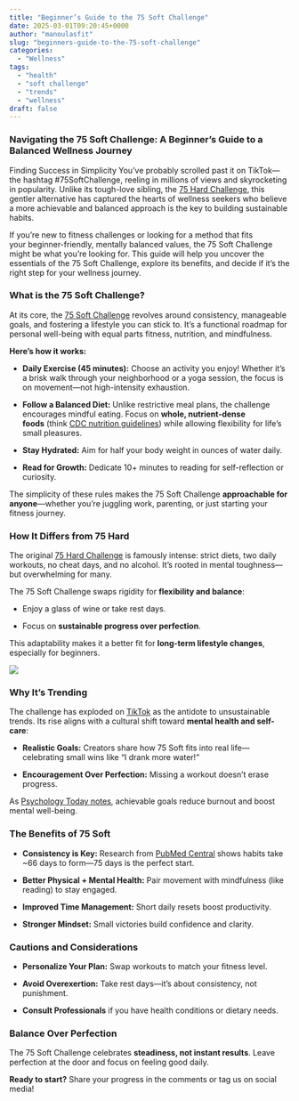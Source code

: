 ```yaml
---
title: "Beginner’s Guide to the 75 Soft Challenge"
date: 2025-03-01T09:20:45+0000
author: "manoulasfit"
slug: "beginners-guide-to-the-75-soft-challenge"
categories:
  - "Wellness"
tags:
  - "health"
  - "soft challenge"
  - "trends"
  - "wellness"
draft: false
---
```

### **Navigating the 75 Soft Challenge: A Beginner’s Guide to a Balanced Wellness Journey**

Finding Success in Simplicity
You’ve probably scrolled past it on TikTok—the hashtag #75SoftChallenge, reeling in millions of views and skyrocketing in popularity. Unlike its tough-love sibling, the [75 Hard Challenge](https://andyfrisella.com/pages/75hard-info), this gentler alternative has captured the hearts of wellness seekers who believe a more achievable and balanced approach is the key to building sustainable habits.

If you’re new to fitness challenges or looking for a method that fits your beginner-friendly, mentally balanced values, the 75 Soft Challenge might be what you’re looking for.
This guide will help you uncover the essentials of the 75 Soft Challenge, explore its benefits, and decide if it’s the right step for your wellness journey.

### **What is the 75 Soft Challenge?**

At its core, the [75 Soft Challenge](https://www.healthline.com/health/fitness/75-soft-challenge) revolves around consistency, manageable goals, and fostering a lifestyle you can stick to. It’s a functional roadmap for personal well-being with equal parts fitness, nutrition, and mindfulness.

**Here’s how it works:**

- **Daily Exercise (45 minutes):** Choose an activity you enjoy! Whether it’s a brisk walk through your neighborhood or a yoga session, the focus is on movement—not high-intensity exhaustion.

- **Follow a Balanced Diet:** Unlike restrictive meal plans, the challenge encourages mindful eating. Focus on **whole, nutrient-dense foods** (think [CDC nutrition guidelines](https://www.cdc.gov/healthyweight/healthy_eating/index.html)) while allowing flexibility for life’s small pleasures.

- **Stay Hydrated:** Aim for half your body weight in ounces of water daily.

- **Read for Growth:** Dedicate 10+ minutes to reading for self-reflection or curiosity.

The simplicity of these rules makes the 75 Soft Challenge **approachable for anyone**—whether you’re juggling work, parenting, or just starting your fitness journey.

### **How It Differs from 75 Hard**

The original [75 Hard Challenge](https://andyfrisella.com/pages/75hard-info) is famously intense: strict diets, two daily workouts, no cheat days, and no alcohol. It’s rooted in mental toughness—but overwhelming for many.

The 75 Soft Challenge swaps rigidity for **flexibility and balance**:

- Enjoy a glass of wine or take rest days.

- Focus on **sustainable progress over perfection**.

This adaptability makes it a better fit for **long-term lifestyle changes**, especially for beginners.

![](/Jasper_2025-03-01T093A183A00.443Z_upscaled-1024x1024.webp)

### **Why It’s Trending**

The challenge has exploded on [TikTok](https://newsroom.tiktok.com/en-us/wellness-trends-2023) as the antidote to unsustainable trends. Its rise aligns with a cultural shift toward **mental health and self-care**:

- **Realistic Goals:** Creators share how 75 Soft fits into real life—celebrating small wins like “I drank more water!”

- **Encouragement Over Perfection:** Missing a workout doesn’t erase progress.

As [Psychology Today notes](https://www.psychologytoday.com/us/blog/click-here-happiness/202203/set-realistic-goals-mental-health), achievable goals reduce burnout and boost mental well-being.

### **The Benefits of 75 Soft**

- **Consistency is Key:** Research from [PubMed Central](https://www.ncbi.nlm.nih.gov/pmc/articles/PMC3505409/) shows habits take ~66 days to form—75 days is the perfect start.

- **Better Physical + Mental Health:** Pair movement with mindfulness (like reading) to stay engaged.

- **Improved Time Management:** Short daily resets boost productivity.

- **Stronger Mindset:** Small victories build confidence and clarity.

### **Cautions and Considerations**

- **Personalize Your Plan:** Swap workouts to match your fitness level.

- **Avoid Overexertion:** Take rest days—it’s about consistency, not punishment.

- **Consult Professionals** if you have health conditions or dietary needs.

### **Balance Over Perfection**

The 75 Soft Challenge celebrates **steadiness, not instant results**. Leave perfection at the door and focus on feeling good daily.

**Ready to start?** Share your progress in the comments or tag us on social media!
